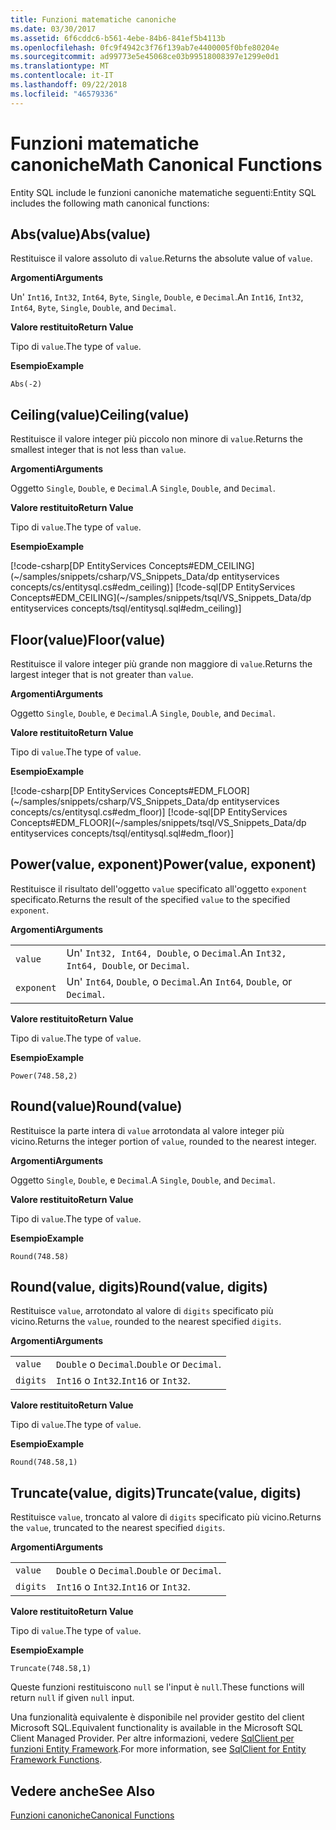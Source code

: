 ```yaml
---
title: Funzioni matematiche canoniche
ms.date: 03/30/2017
ms.assetid: 6f6cddc6-b561-4ebe-84b6-841ef5b4113b
ms.openlocfilehash: 0fc9f4942c3f76f139ab7e4400005f0bfe80204e
ms.sourcegitcommit: ad99773e5e45068ce03b99518008397e1299e0d1
ms.translationtype: MT
ms.contentlocale: it-IT
ms.lasthandoff: 09/22/2018
ms.locfileid: "46579336"
---
```

# <a name="math-canonical-functions"></a><span data-ttu-id="75537-102">Funzioni matematiche canoniche</span><span class="sxs-lookup"><span data-stu-id="75537-102">Math Canonical Functions</span></span>

<span data-ttu-id="75537-103">Entity SQL include le funzioni canoniche matematiche seguenti:</span><span class="sxs-lookup"><span data-stu-id="75537-103">Entity SQL includes the following math canonical functions:</span></span>
  
## <a name="absvalue"></a><span data-ttu-id="75537-104">Abs(value)</span><span class="sxs-lookup"><span data-stu-id="75537-104">Abs(value)</span></span>

<span data-ttu-id="75537-105">Restituisce il valore assoluto di `value`.</span><span class="sxs-lookup"><span data-stu-id="75537-105">Returns the absolute value of `value`.</span></span>

<span data-ttu-id="75537-106">**Argomenti**</span><span class="sxs-lookup"><span data-stu-id="75537-106">**Arguments**</span></span>

<span data-ttu-id="75537-107">Un' `Int16`, `Int32`, `Int64`, `Byte`, `Single`, `Double`, e `Decimal`.</span><span class="sxs-lookup"><span data-stu-id="75537-107">An `Int16`, `Int32`, `Int64`, `Byte`, `Single`, `Double`, and `Decimal`.</span></span>

<span data-ttu-id="75537-108">**Valore restituito**</span><span class="sxs-lookup"><span data-stu-id="75537-108">**Return Value**</span></span>

<span data-ttu-id="75537-109">Tipo di `value`.</span><span class="sxs-lookup"><span data-stu-id="75537-109">The type of `value`.</span></span>

<span data-ttu-id="75537-110">**Esempio**</span><span class="sxs-lookup"><span data-stu-id="75537-110">**Example**</span></span>

`Abs(-2)`

## <a name="ceilingvalue"></a><span data-ttu-id="75537-111">Ceiling(value)</span><span class="sxs-lookup"><span data-stu-id="75537-111">Ceiling(value)</span></span>

<span data-ttu-id="75537-112">Restituisce il valore integer più piccolo non minore di `value`.</span><span class="sxs-lookup"><span data-stu-id="75537-112">Returns the smallest integer that is not less than `value`.</span></span>

<span data-ttu-id="75537-113">**Argomenti**</span><span class="sxs-lookup"><span data-stu-id="75537-113">**Arguments**</span></span>

<span data-ttu-id="75537-114">Oggetto `Single`, `Double`, e `Decimal`.</span><span class="sxs-lookup"><span data-stu-id="75537-114">A `Single`, `Double`, and `Decimal`.</span></span>

<span data-ttu-id="75537-115">**Valore restituito**</span><span class="sxs-lookup"><span data-stu-id="75537-115">**Return Value**</span></span>

<span data-ttu-id="75537-116">Tipo di `value`.</span><span class="sxs-lookup"><span data-stu-id="75537-116">The type of `value`.</span></span>

<span data-ttu-id="75537-117">**Esempio**</span><span class="sxs-lookup"><span data-stu-id="75537-117">**Example**</span></span>

[!code-csharp[DP EntityServices Concepts#EDM_CEILING](~/samples/snippets/csharp/VS_Snippets_Data/dp entityservices concepts/cs/entitysql.cs#edm_ceiling)]
[!code-sql[DP EntityServices Concepts#EDM_CEILING](~/samples/snippets/tsql/VS_Snippets_Data/dp entityservices concepts/tsql/entitysql.sql#edm_ceiling)]

## <a name="floorvalue"></a><span data-ttu-id="75537-118">Floor(value)</span><span class="sxs-lookup"><span data-stu-id="75537-118">Floor(value)</span></span>

<span data-ttu-id="75537-119">Restituisce il valore integer più grande non maggiore di `value`.</span><span class="sxs-lookup"><span data-stu-id="75537-119">Returns the largest integer that is not greater than `value`.</span></span>

<span data-ttu-id="75537-120">**Argomenti**</span><span class="sxs-lookup"><span data-stu-id="75537-120">**Arguments**</span></span>

<span data-ttu-id="75537-121">Oggetto `Single`, `Double`, e `Decimal`.</span><span class="sxs-lookup"><span data-stu-id="75537-121">A `Single`, `Double`, and `Decimal`.</span></span>

<span data-ttu-id="75537-122">**Valore restituito**</span><span class="sxs-lookup"><span data-stu-id="75537-122">**Return Value**</span></span>

<span data-ttu-id="75537-123">Tipo di `value`.</span><span class="sxs-lookup"><span data-stu-id="75537-123">The type of `value`.</span></span>

<span data-ttu-id="75537-124">**Esempio**</span><span class="sxs-lookup"><span data-stu-id="75537-124">**Example**</span></span>

[!code-csharp[DP EntityServices Concepts#EDM_FLOOR](~/samples/snippets/csharp/VS_Snippets_Data/dp entityservices concepts/cs/entitysql.cs#edm_floor)]
[!code-sql[DP EntityServices Concepts#EDM_FLOOR](~/samples/snippets/tsql/VS_Snippets_Data/dp entityservices concepts/tsql/entitysql.sql#edm_floor)]

## <a name="powervalue-exponent"></a><span data-ttu-id="75537-125">Power(value, exponent)</span><span class="sxs-lookup"><span data-stu-id="75537-125">Power(value, exponent)</span></span>

<span data-ttu-id="75537-126">Restituisce il risultato dell'oggetto `value` specificato all'oggetto `exponent` specificato.</span><span class="sxs-lookup"><span data-stu-id="75537-126">Returns the result of the specified `value` to the specified `exponent`.</span></span>

<span data-ttu-id="75537-127">**Argomenti**</span><span class="sxs-lookup"><span data-stu-id="75537-127">**Arguments**</span></span>

|  |  |
|--|--|
|`value` | <span data-ttu-id="75537-128">Un' `Int32, Int64, Double`, o `Decimal`.</span><span class="sxs-lookup"><span data-stu-id="75537-128">An `Int32, Int64, Double`, or `Decimal`.</span></span> |
|`exponent` | <span data-ttu-id="75537-129">Un' `Int64`, `Double`, o `Decimal`.</span><span class="sxs-lookup"><span data-stu-id="75537-129">An `Int64`, `Double`, or `Decimal`.</span></span> |

<span data-ttu-id="75537-130">**Valore restituito**</span><span class="sxs-lookup"><span data-stu-id="75537-130">**Return Value**</span></span>

<span data-ttu-id="75537-131">Tipo di `value`.</span><span class="sxs-lookup"><span data-stu-id="75537-131">The type of `value`.</span></span>

<span data-ttu-id="75537-132">**Esempio**</span><span class="sxs-lookup"><span data-stu-id="75537-132">**Example**</span></span>

`Power(748.58,2)`

## <a name="roundvalue"></a><span data-ttu-id="75537-133">Round(value)</span><span class="sxs-lookup"><span data-stu-id="75537-133">Round(value)</span></span>

<span data-ttu-id="75537-134">Restituisce la parte intera di `value` arrotondata al valore integer più vicino.</span><span class="sxs-lookup"><span data-stu-id="75537-134">Returns the integer portion of `value`, rounded to the nearest integer.</span></span>

<span data-ttu-id="75537-135">**Argomenti**</span><span class="sxs-lookup"><span data-stu-id="75537-135">**Arguments**</span></span>

<span data-ttu-id="75537-136">Oggetto `Single`, `Double`, e `Decimal`.</span><span class="sxs-lookup"><span data-stu-id="75537-136">A `Single`, `Double`, and `Decimal`.</span></span>

<span data-ttu-id="75537-137">**Valore restituito**</span><span class="sxs-lookup"><span data-stu-id="75537-137">**Return Value**</span></span>

<span data-ttu-id="75537-138">Tipo di `value`.</span><span class="sxs-lookup"><span data-stu-id="75537-138">The type of `value`.</span></span>

<span data-ttu-id="75537-139">**Esempio**</span><span class="sxs-lookup"><span data-stu-id="75537-139">**Example**</span></span>

`Round(748.58)`

## <a name="roundvalue-digits"></a><span data-ttu-id="75537-140">Round(value, digits)</span><span class="sxs-lookup"><span data-stu-id="75537-140">Round(value, digits)</span></span>

<span data-ttu-id="75537-141">Restituisce `value`, arrotondato al valore di `digits` specificato più vicino.</span><span class="sxs-lookup"><span data-stu-id="75537-141">Returns the `value`, rounded to the nearest specified `digits`.</span></span>

<span data-ttu-id="75537-142">**Argomenti**</span><span class="sxs-lookup"><span data-stu-id="75537-142">**Arguments**</span></span>

|  |  |
|--|--|
|`value`|<span data-ttu-id="75537-143">`Double` o `Decimal`.</span><span class="sxs-lookup"><span data-stu-id="75537-143">`Double` or `Decimal`.</span></span>|
|`digits`|<span data-ttu-id="75537-144">`Int16` o `Int32`.</span><span class="sxs-lookup"><span data-stu-id="75537-144">`Int16` or `Int32`.</span></span>|

<span data-ttu-id="75537-145">**Valore restituito**</span><span class="sxs-lookup"><span data-stu-id="75537-145">**Return Value**</span></span>

<span data-ttu-id="75537-146">Tipo di `value`.</span><span class="sxs-lookup"><span data-stu-id="75537-146">The type of `value`.</span></span>

<span data-ttu-id="75537-147">**Esempio**</span><span class="sxs-lookup"><span data-stu-id="75537-147">**Example**</span></span>

`Round(748.58,1)`

## <a name="truncatevalue-digits"></a><span data-ttu-id="75537-148">Truncate(value, digits)</span><span class="sxs-lookup"><span data-stu-id="75537-148">Truncate(value, digits)</span></span>

<span data-ttu-id="75537-149">Restituisce `value`, troncato al valore di `digits` specificato più vicino.</span><span class="sxs-lookup"><span data-stu-id="75537-149">Returns the `value`, truncated to the nearest specified `digits`.</span></span>

<span data-ttu-id="75537-150">**Argomenti**</span><span class="sxs-lookup"><span data-stu-id="75537-150">**Arguments**</span></span>

|  |  |
|--|--|
|`value`|<span data-ttu-id="75537-151">`Double` o `Decimal`.</span><span class="sxs-lookup"><span data-stu-id="75537-151">`Double` or `Decimal`.</span></span>|
|`digits`|<span data-ttu-id="75537-152">`Int16` o `Int32`.</span><span class="sxs-lookup"><span data-stu-id="75537-152">`Int16` or `Int32`.</span></span>|

<span data-ttu-id="75537-153">**Valore restituito**</span><span class="sxs-lookup"><span data-stu-id="75537-153">**Return Value**</span></span>

<span data-ttu-id="75537-154">Tipo di `value`.</span><span class="sxs-lookup"><span data-stu-id="75537-154">The type of `value`.</span></span>

<span data-ttu-id="75537-155">**Esempio**</span><span class="sxs-lookup"><span data-stu-id="75537-155">**Example**</span></span>

`Truncate(748.58,1)`  
  
 <span data-ttu-id="75537-156">Queste funzioni restituiscono `null` se l'input è `null`.</span><span class="sxs-lookup"><span data-stu-id="75537-156">These functions will return `null` if given `null` input.</span></span>  
  
 <span data-ttu-id="75537-157">Una funzionalità equivalente è disponibile nel provider gestito del client Microsoft SQL.</span><span class="sxs-lookup"><span data-stu-id="75537-157">Equivalent functionality is available in the Microsoft SQL Client Managed Provider.</span></span> <span data-ttu-id="75537-158">Per altre informazioni, vedere [SqlClient per funzioni Entity Framework](../../../../../../docs/framework/data/adonet/ef/sqlclient-for-ef-functions.md).</span><span class="sxs-lookup"><span data-stu-id="75537-158">For more information, see [SqlClient for Entity Framework Functions](../../../../../../docs/framework/data/adonet/ef/sqlclient-for-ef-functions.md).</span></span>  
  
## <a name="see-also"></a><span data-ttu-id="75537-159">Vedere anche</span><span class="sxs-lookup"><span data-stu-id="75537-159">See Also</span></span>  
 [<span data-ttu-id="75537-160">Funzioni canoniche</span><span class="sxs-lookup"><span data-stu-id="75537-160">Canonical Functions</span></span>](../../../../../../docs/framework/data/adonet/ef/language-reference/canonical-functions.md)
